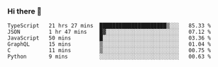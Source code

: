 ### Hi there 👋

<!--START_SECTION:waka-->

```text
TypeScript   21 hrs 27 mins  █████████████████████▒░░░   85.33 %
JSON         1 hr 47 mins    █▓░░░░░░░░░░░░░░░░░░░░░░░   07.12 %
JavaScript   50 mins         █░░░░░░░░░░░░░░░░░░░░░░░░   03.36 %
GraphQL      15 mins         ▒░░░░░░░░░░░░░░░░░░░░░░░░   01.04 %
C            11 mins         ▒░░░░░░░░░░░░░░░░░░░░░░░░   00.75 %
Python       9 mins          ░░░░░░░░░░░░░░░░░░░░░░░░░   00.63 %
```

<!--END_SECTION:waka-->
